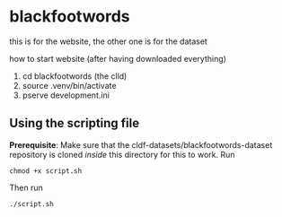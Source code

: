 # blackfootwords

this is for the website, the other one is for the dataset

how to start website (after having downloaded everything)
1. cd blackfootwords (the clld)
2. source .venv/bin/activate
3. pserve development.ini

## Using the scripting file
**Prerequisite**: Make sure that the cldf-datasets/blackfootwords-dataset repository is cloned *inside* this directory for this to work. 
Run 

`chmod +x script.sh`

Then run

`./script.sh`
